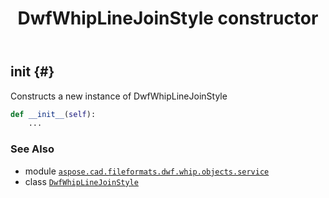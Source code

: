 ﻿---
title: DwfWhipLineJoinStyle constructor
second_title: Aspose.CAD for Python via .NET API References
description: 
type: docs
weight: 10
url: /python-net/aspose.cad.fileformats.dwf.whip.objects.service/dwfwhiplinejoinstyle/__init__/
is_root: false
---

## __init__ {#}

Constructs a new instance of DwfWhipLineJoinStyle



```python
def __init__(self):
    ...
```





### See Also
* module [`aspose.cad.fileformats.dwf.whip.objects.service`](../../)
* class [`DwfWhipLineJoinStyle`](/cad/python-net/aspose.cad.fileformats.dwf.whip.objects.service/dwfwhiplinejoinstyle)

